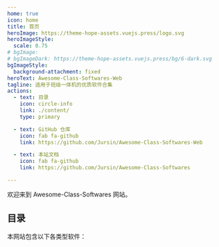 ```yaml
---
home: true
icon: home
title: 首页
heroImage: https://theme-hope-assets.vuejs.press/logo.svg
heroImageStyle:
  scale: 0.75
# bgImage: 
# bgImageDark: https://theme-hope-assets.vuejs.press/bg/6-dark.svg
bgImageStyle:
  background-attachment: fixed
heroText: Awesome-Class-Softwares-Web
tagline: 适用于班级一体机的优质软件合集
actions:
  - text: 目录
    icon: circle-info
    link: ./content/
    type: primary

  - text: GitHub 仓库
    icon: fab fa-github
    link: https://github.com/Jursin/Awesome-Class-Softwares-Web

  - text: 本站文档
    icon: fab fa-github
    link: https://github.com/Jursin/Awesome-Class-Softwares

---
```


欢迎来到 Awesome-Class-Softwares 网站。

## 目录

本网站包含以下各类型软件：

<div class="vp-card-container">
  <VPCard
    title=""
    desc=""
    link=".//"
  />
  <VPCard
    title=""
    desc=""
    link=".//"
  />
  <VPCard
    title=""
    desc=""
    link=".//"
  />
</div>

